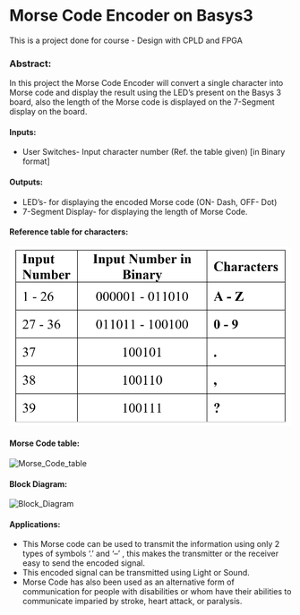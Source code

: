# Morse Code Encoder on Basys3

This is a project done for course - Design with CPLD and FPGA 
### Abstract:
In this project the Morse Code Encoder will convert a single character into Morse code and display the result using the LED’s present on the Basys 3 board, also the length of the Morse code is displayed on the 7-Segment display on the board.
	
#### Inputs:
* User Switches- Input character number (Ref. the table given) [in Binary format]

#### Outputs:
* LED’s- for displaying the encoded Morse code (ON- Dash, OFF- Dot)
* 7-Segment Display- for displaying the length of Morse Code.

#### Reference table for characters:
![](abstract_reference_images/reference_table_for_characters.PNG)

#### Morse Code table:
![Morse_Code_table](https://github.com/Maneesh3/Morse_Code_Encoder_Basys3/blob/master/abstract_reference_images/Morse_Code_table.PNG "Morse Code table")


#### Block Diagram: 
![Block_Diagram](https://github.com/Maneesh3/Morse_Code_Encoder_Basys3/blob/master/abstract_reference_images/Block_Diagram.PNG "Block Diagram")


#### **Applications:**
* This Morse code can be used to transmit the information using only 2 types of symbols ‘.’ and ‘–’ , this makes the transmitter or the receiver easy to send the encoded signal.
* This encoded signal can be transmitted using Light or Sound.
* Morse Code has also been used as an alternative form of communication for people with disabilities or whom have their abilities to communicate imparied by stroke, heart attack, or paralysis.





